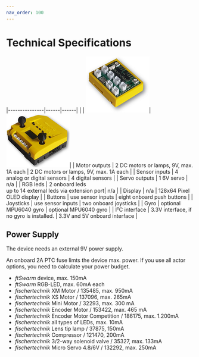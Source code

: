 ```yaml
---
nav_order: 100
---
```

# Technical Specifications

|---------------|------|------|
|               | ![ftSwarm](/assets/img/ftSwarm_small.png)|![ftSwarmControl](/assets/img/ftSwarmControl_small.png)|
| Motor outputs | 2 DC motors or lamps, 9V, max. 1A each   | 2 DC motors or lamps, 9V, max. 1A each |
| Sensor inputs | 4 analog or digital sensors              | 4 digital sensors |
| Servo outputs | 1 6V servo                               | n/a |
| RGB leds      | 2 onboard leds<br>up to 14 external leds via extension port| n/a |
| Display       | n/a                                      | 128x64 Pixel OLED display |
| Buttons       | use sensor inputs                        | eight onboard push buttons |
| Joysticks     | use sensor inputs                        | two onboard joysticks |
| Gyro          | optional MPU6040 gyro                    | optional MPU6040 gyro |
| I²C interface | 3.3V interface, if no gyro is installed. | 3.3V and 5V onboard interface |

## Power Supply

The device needs an external 9V power supply. 

An onboard 2A PTC fuse limts the device max. power. If you use all actor options, you need to calculate your power budget.

- *ftSwarm* device, max. 150mA
- *ftSwarm* RGB-LED, max. 60mA each
- *fischertechnik* XM Motor / 135485, max. 950mA
- *fischertechnik* XS Motor / 137096, max. 265mA
- *fischertechnik* Mini Motor / 32293, max. 300 mA
- *fischertechnik* Encoder Motor / 153422, max. 465 mA
- *fischertechnik* Encoder Motor Competition / 186175, max. 1.200mA
- *fischertechnik* all types of LEDs, max. 10mA
- *fischertechnik* Lens tip lamp / 37875, 150mA
- *fischertechnik* Compressor / 121470, 200mA
- *fischertechnik* 3/2-way solenoid valve / 35327, max. 133mA
- *fischertechnik* Micro Servo 4.8/6V / 132292, max. 250mA